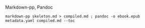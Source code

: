 
Markdown-pp, Pandoc

```
markdown-pp skeleton.md > compiled.md ; pandoc -o ebook.epub metadata.yaml compiled.md --toc
```